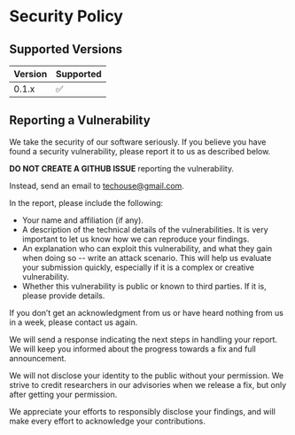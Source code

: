 # Security Policy

## Supported Versions

| Version | Supported          |
|---------| ------------------ |
| 0.1.x   | :white_check_mark: |

## Reporting a Vulnerability

We take the security of our software seriously. If you believe you have found a security vulnerability, please report it to us as described below.

**DO NOT CREATE A GITHUB ISSUE** reporting the vulnerability.

Instead, send an email to [techouse@gmail.com](mailto:techouse@gmail.com).

In the report, please include the following:

- Your name and affiliation (if any).
- A description of the technical details of the vulnerabilities. It is very important to let us know how we can reproduce your findings.
- An explanation who can exploit this vulnerability, and what they gain when doing so -- write an attack scenario. This will help us evaluate your submission quickly, especially if it is a complex or creative vulnerability.
- Whether this vulnerability is public or known to third parties. If it is, please provide details.

If you don’t get an acknowledgment from us or have heard nothing from us in a week, please contact us again.

We will send a response indicating the next steps in handling your report. We will keep you informed about the progress towards a fix and full announcement.

We will not disclose your identity to the public without your permission. We strive to credit researchers in our advisories when we release a fix, but only after getting your permission.

We appreciate your efforts to responsibly disclose your findings, and will make every effort to acknowledge your contributions.
